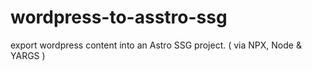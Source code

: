 # wordpress-to-asstro-ssg
export wordpress content into an Astro SSG project. ( via NPX, Node &amp; YARGS )

